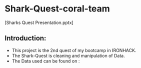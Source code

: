 # Shark-Quest-coral-team

[Sharks Quest Presentation.pptx]
## Introduction:

- This project is the 2nd quest of my bootcamp in IRONHACK. 
- The Shark-Quest is cleaning and manipulation of Data.
- The Data used can be found on : 
